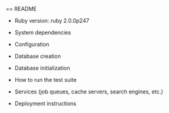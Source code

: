 
== README

* Ruby version: ruby 2.0.0p247
 
* System dependencies

* Configuration

* Database creation

* Database initialization

* How to run the test suite

* Services (job queues, cache servers, search engines, etc.)

* Deployment instructions
